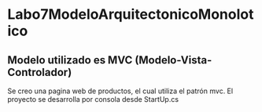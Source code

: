 # Labo7ModeloArquitectonicoMonolotico
## Modelo utilizado es MVC (Modelo-Vista-Controlador)

Se creo una pagina web de productos, el cual utiliza el patrón mvc. El proyecto se desarrolla por consola desde StartUp.cs
